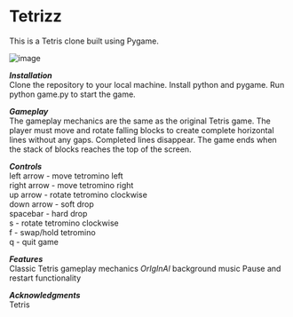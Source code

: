 # Tetrizz
This is a Tetris clone built using Pygame.

![image](https://user-images.githubusercontent.com/57689939/221030002-e075a140-a418-4c5a-a99f-99deb1b8f79e.png)

***Installation*** <br />
Clone the repository to your local machine.
Install python and pygame.
Run python game.py to start the game.

***Gameplay*** <br />
The gameplay mechanics are the same as the original Tetris game. The player must move and rotate falling blocks to create complete horizontal lines without any gaps.
Completed lines disappear. The game ends when the stack of blocks reaches the top of the screen.

***Controls*** <br />
left arrow - move tetromino left <br />
right arrow - move tetromino right <br />
up arrow - rotate tetromino clockwise <br />
down arrow - soft drop <br />
spacebar - hard drop <br />
s - rotate tetromino clockwise <br />
f - swap/hold tetromino <br />
q - quit game <br />
          
***Features*** <br />
Classic Tetris gameplay mechanics
*OrIgInAl* background music
Pause and restart functionality

***Acknowledgments*** <br />
Tetris
